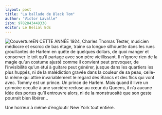 ```yaml
---
layout: post
title: "La ballade de Black Tom"
author: "Victor Lavalle"
isbn: 9782843449338
editor: Le Belial Eds
---
```


![Couverture](/img/9782843449338.jpg)EN CETTE ANNÉE 1924, Charles Thomas Tester, musicien médiocre et escroc de bas étage, traîne sa longue silhouette dans les rues grouillantes de Harlem en quête de quelques dollars, de quoi manger et conserver le toit qu’il partage avec son père vieillissant. Il n’ignore rien de la magie qu’un costume ajusté comme il convient peut provoquer, de l’invisibilité qu’un étui à guitare peut générer, jusque dans les quartiers les plus huppés, ni de la malédiction gravée dans la couleur de sa peau, celle-là même qui attire invariablement le regard des Blancs et des flics qui vont avec. Tommy est un prince. Un prince de Harlem. Mais quand il livre un grimoire occulte à une sorcière recluse au cœur du Queens, il n’a aucune idée des portes qu’il entrouvre alors, ni de la monstruosité que son geste pourrait bien libérer...

Une horreur à même d’engloutir New York tout entière.